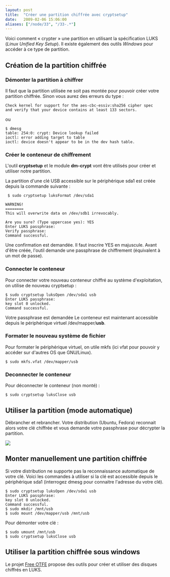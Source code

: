 ```yaml
---
layout: post
title:  "Créer une partition chiffrée avec cryptsetup"
date:   2009-02-06 15:06:00
aliases: ["/node/33", "/33-.*"]
---
```

Voici comment « crypter » une partition en utilisant la spécification
LUKS (*Linux Unified Key Setup*). Il existe également des outils
*Windows* pour accéder à ce type de partition.

Création de la partition chiffrée
---------------------------------

### Démonter la partition à chiffrer

Il faut que la partition utilisée ne soit pas montée pour pouvoir créer
votre partition chiffrée. Sinon vous aurez des erreurs du type :

    Check kernel for support for the aes-cbc-essiv:sha256 cipher spec 
    and verify that your device contains at least 133 sectors.

ou

    $ dmesg
    table: 254:0: crypt: Device lookup failed
    ioctl: error adding target to table
    ioctl: device doesn't appear to be in the dev hash table.

### Créer le conteneur de chiffrement

L'outil **cryptsetup** et le module **dm-crypt** vont être utilisés pour
créer et utiliser notre partition.

La partition d'une clé USB accessible sur le périphérique sda1 est créée
depuis la commande suivante :

     $ sudo cryptsetup luksFormat /dev/sda1 

    WARNING!
    ========
    This will overwrite data on /dev/sdb1 irrevocably.

    Are you sure? (Type uppercase yes): YES
    Enter LUKS passphrase: 
    Verify passphrase: 
    Command successful.

Une confirmation est demandée. Il faut inscrire YES en majuscule.
 Avant d'être créée, l'outil demande une passphrase de chiffrement
(équivalent à un mot de passe).

### Connecter le conteneur

Pour connecter votre nouveau conteneur chiffré au système
d'exploitation, on utilise de nouveau cryptsetup :

    $ sudo cryptsetup luksOpen /dev/sda1 usb
    Enter LUKS passphrase: 
    key slot 0 unlocked.
    Command successful.

Votre passphrase est demandée
 Le conteneur est maintenant accessible depuis le périphérique virtuel
/dev/mapper/**usb**.

### Formater le nouveau système de fichier

Pour formater le périphérique virtuel, on utile mkfs (ici vfat pour
pouvoir y accéder sur d'autres OS que GNU/Linux).

    $ sudo mkfs.vfat /dev/mapper/usb

### Deconnecter le conteneur

Pour déconnecter le conteneur (non monté) :

    $ sudo cryptsetup luksClose usb

Utiliser la partition (mode automatique)
----------------------------------------

Débrancher et rebrancher. Votre distribution (Ubuntu, Fedora) reconnait
alors votre clé chiffrée et vous demande votre passphrase pour décrypter
la partition.

![](http://tutos.tangui.eu.org/files/Screenshot-Unlock%20Encrypted%20Data.png)

Monter manuellement une partition chiffrée
------------------------------------------

Si votre distribution ne supporte pas la reconnaissance automatique de
votre clé. Voici les commandes à utiliser si la clé est accessible
depuis le périphérique sda1 (interrogez dmesg pour connaitre l'adresse
du votre clé).

    $ sudo cryptsetup luksOpen /dev/sda1 usb
    Enter LUKS passphrase: 
    key slot 0 unlocked.
    Command successful.
    $ sudo mkdir /mnt/usb
    $ sudo mount /dev/mapper/usb /mnt/usb

Pour démonter votre clé :

    $ sudo umount /mnt/usb
    $ sudo cryptsetup luksClose usb

Utiliser la partition chiffrée sous windows
-------------------------------------------

Le projet [Free OTFE](http://www.freeotfe.org/) propose des outils pour
créer et utiliser des disques chiffrés en LUKS.

